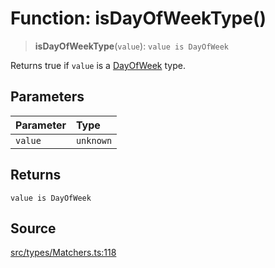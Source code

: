 # Function: isDayOfWeekType()

> **isDayOfWeekType**(`value`): `value is DayOfWeek`

Returns true if `value` is a [DayOfWeek](../type-aliases/DayOfWeek.md) type.

## Parameters

| Parameter | Type |
| :------ | :------ |
| `value` | `unknown` |

## Returns

`value is DayOfWeek`

## Source

[src/types/Matchers.ts:118](https://github.com/gpbl/react-day-picker/blob/9ad13dc72fff814dcf720a62f6e3b5ea38e8af6d/src/types/Matchers.ts#L118)
